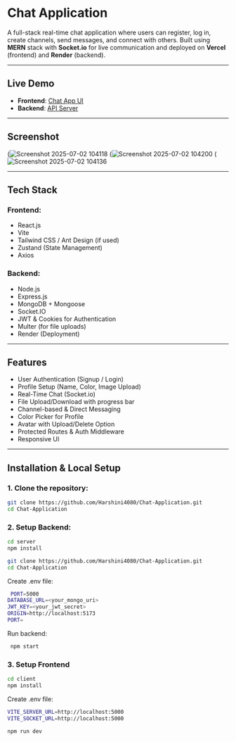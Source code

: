 # Chat Application

A full-stack real-time chat application where users can register, log in, create channels, send messages, and connect with others. Built using **MERN** stack with **Socket.io** for live communication and deployed on **Vercel** (frontend) and **Render** (backend).

---

##  Live Demo

- **Frontend**: [Chat App UI](https://chat-application-eight-phi.vercel.app)
- **Backend**: [API Server](https://chat-application-4-dska.onrender.com)

---

##  Screenshot

(![Screenshot 2025-07-02 104118](https://github.com/user-attachments/assets/a75be7ca-ba04-4d2c-b449-b6b026ae7b1f)
(![Screenshot 2025-07-02 104200](https://github.com/user-attachments/assets/f1a5eb7e-6e24-48c2-b35c-9cc672f20054)
(![Screenshot 2025-07-02 104136](https://github.com/user-attachments/assets/b27923eb-cb9c-45c3-be6b-92054afe59f0)

---

##  Tech Stack

### Frontend:
- React.js
- Vite
- Tailwind CSS / Ant Design (if used)
- Zustand (State Management)
- Axios

### Backend:
- Node.js
- Express.js
- MongoDB + Mongoose
- Socket.IO
- JWT & Cookies for Authentication
- Multer (for file uploads)
- Render (Deployment)

---

##  Features

- User Authentication (Signup / Login)
- Profile Setup (Name, Color, Image Upload)
- Real-Time Chat (Socket.io)
- File Upload/Download with progress bar
- Channel-based & Direct Messaging
- Color Picker for Profile
- Avatar with Upload/Delete Option
- Protected Routes & Auth Middleware
- Responsive UI

---

##  Installation & Local Setup


### 1. Clone the repository:

```bash
git clone https://github.com/Harshini4080/Chat-Application.git
cd Chat-Application
```

### 2. Setup Backend:

```bash
cd server
npm install

```

```bash
git clone https://github.com/Harshini4080/Chat-Application.git
cd Chat-Application
```
Create .env file:

``` bash
 PORT=5000
DATABASE_URL=<your_mongo_uri>
JWT_KEY=<your_jwt_secret>
ORIGIN=http://localhost:5173
PORT=
   ```
Run backend:

```bash
 npm start
   ```

### 3. Setup Frontend

```bash
cd client
npm install

```

Create .env file:
```bash
VITE_SERVER_URL=http://localhost:5000
VITE_SOCKET_URL=http://localhost:5000

```

```bash
npm run dev


```
